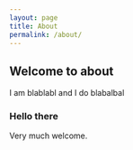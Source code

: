 ```yaml
---
layout: page
title: About
permalink: /about/
---
```


## Welcome to about

I am blablabl and I do blabalbal

### Hello there

Very much welcome.